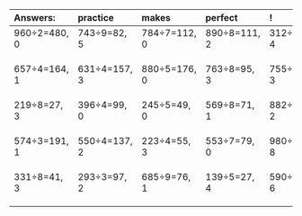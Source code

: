| Answers: | practice | makes | perfect | ! |
| :--- | :--- | :--- | :--- | :--- |
| 960÷2=480, 0 | 743÷9=82, 5 | 784÷7=112, 0 | 890÷8=111, 2 | 312÷7=44, 4 | 
|   |   |   |   |   | 
|   |   |   |   |   | 
|   |   |   |   |   | 
| 657÷4=164, 1 | 631÷4=157, 3 | 880÷5=176, 0 | 763÷8=95, 3 | 755÷4=188, 3 | 
|   |   |   |   |   | 
|   |   |   |   |   | 
|   |   |   |   |   | 
| 219÷8=27, 3 | 396÷4=99, 0 | 245÷5=49, 0 | 569÷8=71, 1 | 882÷5=176, 2 | 
|   |   |   |   |   | 
|   |   |   |   |   | 
|   |   |   |   |   | 
| 574÷3=191, 1 | 550÷4=137, 2 | 223÷4=55, 3 | 553÷7=79, 0 | 980÷9=108, 8 | 
|   |   |   |   |   | 
|   |   |   |   |   | 
|   |   |   |   |   | 
| 331÷8=41, 3 | 293÷3=97, 2 | 685÷9=76, 1 | 139÷5=27, 4 | 590÷8=73, 6 | 
|   |   |   |   |   | 
|   |   |   |   |   | 
|   |   |   |   |   | 
